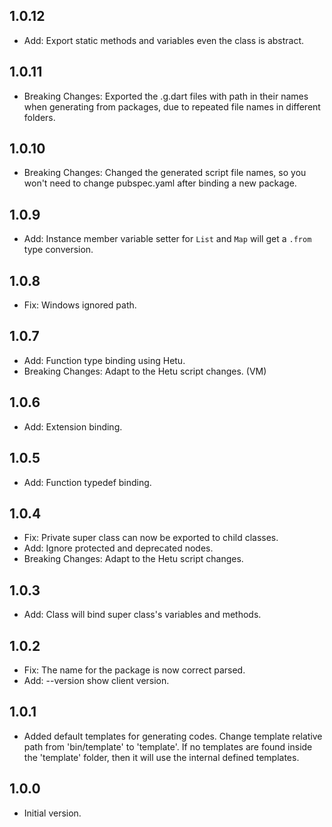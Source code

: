 ## 1.0.12
- Add: Export static methods and variables even the class is abstract.

## 1.0.11
- Breaking Changes: Exported the .g.dart files with path in their names when generating from packages, due to repeated file names in different folders.

## 1.0.10
- Breaking Changes: Changed the generated script file names, so you won't need to change pubspec.yaml after binding a new package.

## 1.0.9
- Add: Instance member variable setter for `List` and `Map`  will get a `.from` type conversion. 

## 1.0.8
- Fix: Windows ignored path. 

## 1.0.7
- Add: Function type binding using Hetu.
- Breaking Changes: Adapt to the Hetu script changes. (VM)

## 1.0.6
- Add: Extension binding.

## 1.0.5
- Add: Function typedef binding.

## 1.0.4

- Fix: Private super class can now be exported to child classes.
- Add: Ignore protected and deprecated nodes. 
- Breaking Changes: Adapt to the Hetu script changes.    

## 1.0.3

- Add: Class will bind super class's variables and methods.

## 1.0.2

- Fix: The name for the package is now correct parsed.
- Add: --version show client version.

## 1.0.1

- Added default templates for generating codes. Change template relative path from 'bin/template' to 'template'. If no templates are found inside the 'template' folder, then it will use the internal defined templates.

## 1.0.0

- Initial version.
